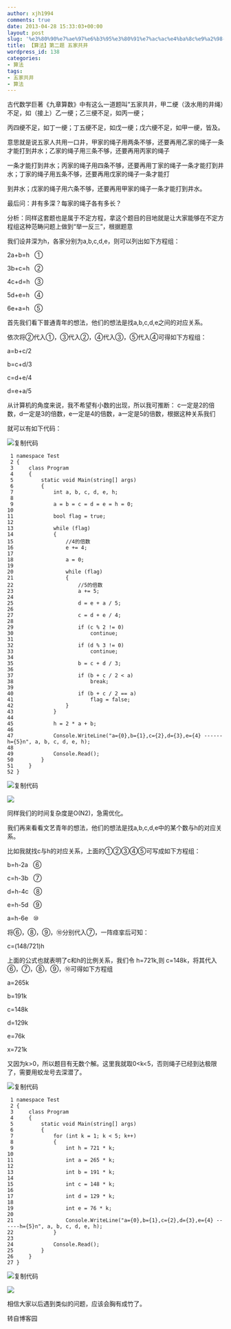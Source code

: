 ```yaml
---
author: xjh1994
comments: true
date: 2013-04-28 15:33:03+00:00
layout: post
slug: '%e3%80%90%e7%ae%97%e6%b3%95%e3%80%91%e7%ac%ac%e4%ba%8c%e9%a2%98-%e4%ba%94%e5%ae%b6%e5%85%b1%e4%ba%95'
title: 【算法】第二题 五家共井
wordpress_id: 138
categories:
- 算法
tags:
- 五家共井
- 算法
---
```


古代数学巨著《九章算数》中有这么一道题叫“五家共井，甲二绠（汲水用的井绳）不足，如（接上）乙一绠；乙三绠不足，如丙一绠；

丙四绠不足，如丁一绠；丁五绠不足，如戊一绠；戊六绠不足，如甲一绠，皆及。

意思就是说五家人共用一口井，甲家的绳子用两条不够，还要再用乙家的绳子一条才能打到井水；乙家的绳子用三条不够，还要再用丙家的绳子

一条才能打到井水；丙家的绳子用四条不够，还要再用丁家的绳子一条才能打到井水；丁家的绳子用五条不够，还要再用戊家的绳子一条才能打

到井水；戊家的绳子用六条不够，还要再用甲家的绳子一条才能打到井水。

最后问：井有多深？每家的绳子各有多长？

分析：同样这套题也是属于不定方程，拿这个题目的目地就是让大家能够在不定方程组这种范畴问题上做到“举一反三”，根据题意

我们设井深为h，各家分别为a,b,c,d,e，则可以列出如下方程组：

2a+b=h   ①

3b+c=h   ②

4c+d=h   ③

5d+e=h   ④

6e+a=h   ⑤

首先我们看下普通青年的想法，他们的想法是找a,b,c,d,e之间的对应关系。

依次将②代入①，③代入②，④代入③，⑤代入④可得如下方程组：

a=b+c/2

b=c+d/3

c=d+e/4

d=e+a/5

从计算机的角度来说，我不希望有小数的出现，所以我可推断： c一定是2的倍数，d一定是3的倍数，e一定是4的倍数，a一定是5的倍数，根据这种关系我们

就可以有如下代码：





![复制代码](http://common.cnblogs.com/images/copycode.gif)



    
     1 namespace Test
     2 {
     3     class Program
     4     {
     5         static void Main(string[] args)
     6         {
     7             int a, b, c, d, e, h;
     8 
     9             a = b = c = d = e = h = 0;
    10 
    11             bool flag = true;
    12 
    13             while (flag)
    14             {
    15                 //4的倍数
    16                 e += 4;
    17 
    18                 a = 0;
    19 
    20                 while (flag)
    21                 {
    22                     //5的倍数
    23                     a += 5;
    24 
    25                     d = e + a / 5;
    26 
    27                     c = d + e / 4;
    28 
    29                     if (c % 2 != 0)
    30                         continue;
    31 
    32                     if (d % 3 != 0)
    33                         continue;
    34 
    35                     b = c + d / 3;
    36 
    37                     if (b + c / 2 < a)
    38                         break;
    39 
    40                     if (b + c / 2 == a)
    41                         flag = false;
    42                 }
    43             }
    44 
    45             h = 2 * a + b;
    46 
    47             Console.WriteLine("a={0},b={1},c={2},d={3},e={4} ------h={5}n", a, b, c, d, e, h);
    48 
    49             Console.Read();
    50         }
    51     }
    52 }




![复制代码](http://common.cnblogs.com/images/copycode.gif)





![](http://pic002.cnblogs.com/images/2012/214741/2012080616245576.png)

同样我们的时间复杂度是O(N2)，急需优化。

我们再来看看文艺青年的想法，他们的想法是找a,b,c,d,e中的某个数与h的对应关系。

比如我就找c与h的对应关系，上面的①②③④⑤可写成如下方程组：

b=h-2a   ⑥

c=h-3b   ⑦

d=h-4c   ⑧

e=h-5d   ⑨

a=h-6e   ⑩

将⑥，⑧，⑨，⑩分别代入⑦，一阵痉挛后可知：

c=(148/721)h

上面的公式也就表明了c和h的比例关系，我们令 h=721k,则 c=148k，将其代入⑥，⑦，⑧，⑨，⑩可得如下方程组

a=265k

b=191k

c=148k

d=129k

e=76k

x=721k

又因为k>0，所以题目有无数个解。这里我就取0<k<5，否则绳子已经到达极限了，需要用蛟龙号去深潜了。





![复制代码](http://common.cnblogs.com/images/copycode.gif)



    
     1 namespace Test
     2 {
     3     class Program
     4     {
     5         static void Main(string[] args)
     6         {
     7             for (int k = 1; k < 5; k++)
     8             {
     9                 int h = 721 * k;
    10 
    11                 int a = 265 * k;
    12 
    13                 int b = 191 * k;
    14 
    15                 int c = 148 * k;
    16 
    17                 int d = 129 * k;
    18 
    19                 int e = 76 * k;
    20 
    21                 Console.WriteLine("a={0},b={1},c={2},d={3},e={4} ------h={5}n", a, b, c, d, e, h);
    22             }
    23 
    24             Console.Read();
    25         }
    26     }
    27 }




![复制代码](http://common.cnblogs.com/images/copycode.gif)





![](http://pic002.cnblogs.com/images/2012/214741/2012080616452883.png)

相信大家以后遇到类似的问题，应该会胸有成竹了。



转自博客园
